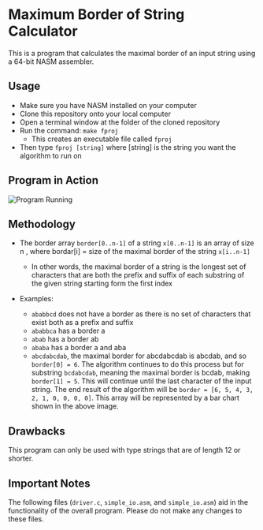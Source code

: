 # Maximum Border of String Calculator
This is a program that calculates the maximal border of an input string using a 64-bit NASM assembler.

## Usage
- Make sure you have NASM installed on your computer
- Clone this repository onto your local computer
- Open a terminal window at the folder of the cloned repository 
- Run the command: `make fproj`
  - This creates an executable file called `fproj`
- Then type `fproj [string]` where [string] is the string you want the algorithm to run on

## Program in Action
![Program Running](https://github.com/ShrillP/Max-Border-of-String-Calculator/blob/main/Example.png)

## Methodology
- The border array `border[0..n‑1]` of a string `x[0..n‑1]` is an array of size n , where bordar[i] = size of the maximal border of the string `x[i..n-1]`
  - In other words, the maximal border of a string is the longest set of characters that are both the prefix and suffix of each substring of the given string starting form the first index
  
- Examples:
  - `ababbcd` does not have a border as there is no set of characters that exist both as a prefix and suffix
  - `ababbca` has a border a
  - `abab` has a border ab
  - `ababa` has a border a and aba
  - `abcdabcdab`, the maximal border for abcdabcdab is abcdab, and so `border[0] = 6`. The algorithm continues to do this process but for substring `bcdabcdab`, meaning the maximal border is bcdab, making `border[1] = 5`. This will continue until the last character of the input string. The end result of the algorithm will be `border = [6, 5, 4, 3, 2, 1, 0, 0, 0, 0]`. This array will be represented by a bar chart shown in the above image.

## Drawbacks
This program can only be used with type strings that are of length 12 or shorter.

## Important Notes
The following files (`driver.c`, `simple_io.asm`, and `simple_io.asm`) aid in the functionality of the overall program. Please do not make any changes to these files.
